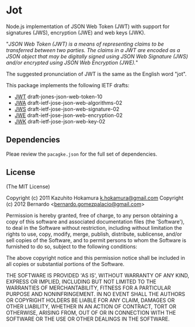 
# Jot

  Node.js implementation of JSON Web Token (JWT) with support for signatures (JWS), encryption (JWE) and web keys (JWK). 

  "*JSON Web Token (JWT) is a means of representing claims to be transferred between two parties. The claims in a JWT are encoded as a JSON object that may be digitally signed using JSON Web Signature (JWS) and/or encrypted using JSON Web Encryption (JWE).*"

  The suggested pronunciation of JWT is the same as the English word "jot".

  This package implements the following IETF drafts:

* [JWT](http://tools.ietf.org/html/draft-jones-json-web-token-10) draft-jones-json-web-token-10
* [JWA](https://www.ietf.org/id/draft-ietf-jose-json-web-algorithms-02.txt) draft-ietf-jose-json-web-algorithms-02
* [JWS](http://tools.ietf.org/html/draft-ietf-jose-json-web-signature-02) draft-ietf-jose-json-web-signature-02
* [JWE](http://tools.ietf.org/html/draft-ietf-jose-json-web-encryption-02) draft-ietf-jose-json-web-encryption-02
* [JWK](http://tools.ietf.org/html/draft-ietf-jose-json-web-key-02) draft-ietf-jose-json-web-key-02

## Dependencies
Pleae review the `pacagke.json` for the full set of dependencies.

## License 

(The MIT License)

Copyright (c) 2011 Kazuhito Hokamura <k.hokamura@gmail.com>
Copyright (c) 2012 Bernardo &lt;bernardo.gomezpalacio@gmail.com&gt;

Permission is hereby granted, free of charge, to any person obtaining
a copy of this software and associated documentation files (the
'Software'), to deal in the Software without restriction, including
without limitation the rights to use, copy, modify, merge, publish,
distribute, sublicense, and/or sell copies of the Software, and to
permit persons to whom the Software is furnished to do so, subject to
the following conditions:

The above copyright notice and this permission notice shall be
included in all copies or substantial portions of the Software.

THE SOFTWARE IS PROVIDED 'AS IS', WITHOUT WARRANTY OF ANY KIND,
EXPRESS OR IMPLIED, INCLUDING BUT NOT LIMITED TO THE WARRANTIES OF
MERCHANTABILITY, FITNESS FOR A PARTICULAR PURPOSE AND NONINFRINGEMENT.
IN NO EVENT SHALL THE AUTHORS OR COPYRIGHT HOLDERS BE LIABLE FOR ANY
CLAIM, DAMAGES OR OTHER LIABILITY, WHETHER IN AN ACTION OF CONTRACT,
TORT OR OTHERWISE, ARISING FROM, OUT OF OR IN CONNECTION WITH THE
SOFTWARE OR THE USE OR OTHER DEALINGS IN THE SOFTWARE.
